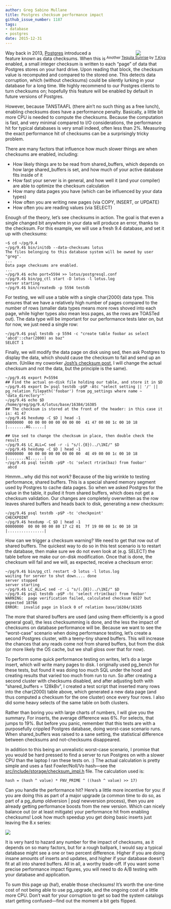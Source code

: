 ```yaml
---
author: Greg Sabino Mullane
title: Postgres checksum performance impact
github_issue_number: 1187
tags:
- database
- postgres
date: 2015-12-31
---
```


<div class="separator" style="clear: both; float: right; text-align: center;"><a href="/blog/2015/12/postgres-checksum-performance-impact/image-0-big.jpeg" imageanchor="1" style="clear: right; margin-bottom: 1em; margin-left: 1em;"><img border="0" src="/blog/2015/12/postgres-checksum-performance-impact/image-0.jpeg"/></a><br/><small>Another <a href="https://flic.kr/p/BGxbqv">Tequila Sunrise</a> by <a href="https://www.flickr.com/photos/cq-biker/">T.Kiya</a></small></div>

Way back in 2013, [Postgres](https://www.postgresql.org/) introduced a feature known as data checksums. 
When this is enabled, a small integer checksum is written to each “page” 
of data that Postgres stores on your hard drive. Upon reading that block, the checksum value is 
recomputed and compared to the stored one. This detects data corruption, 
which (without checksums) could be silently lurking in your database for a long time.
We highly recommend to our Postgres clients to turn checksums on; hopefully this feature 
will be enabled by default in future versions of Postgres.

However, because TANSTAAFL (there ain’t no such thing as a free lunch), enabling 
checksums does have a performance penalty. Basically, a little bit more CPU is 
needed to compute the checksums. Because the computation is fast, and very 
minimal compared to I/O considerations, the performance hit for typical databases 
is very small indeed, often less than 2%. Measuring the exact performance hit 
of checksums can be a surprisingly tricky problem.

There are many factors that influence how much slower things are when 
checksums are enabled, including:

- How likely things are to be read from shared_buffers, which depends on how 
large shared_buffers is set, and how much of your active database fits 
inside of it
- How fast your server is in general, and how well it (and your compiler) are able to 
optimize the checksum calculation
- How many data pages you have (which can be influenced by your data types)
- How often you are writing new pages (via COPY, INSERT, or UPDATE)
- How often you are reading values (via SELECT)

Enough of the theory, let’s see checksums in action. The goal is that 
even a single changed bit anywhere in your data will produce an error, 
thanks to the checksum. For this example, we will use a fresh 9.4 database, 
and set it up with checksums:

```
~$ cd ~/pg/9.4
~/pg/9.4$ bin/initdb --data-checksums lotus
The files belonging to this database system will be owned by user "greg".
...
Data page checksums are enabled.
...
~/pg/9.4$ echo port=5594 >> lotus/postgresql.conf
~/pg/9.4$ bin/pg_ctl start -D lotus -l lotus.log
server starting
~/pg/9.4$ bin/createdb -p 5594 testdb
```

For testing, we will use a table with a single char(2000) data type. This 
ensures that we have a relatively high number of pages compared to the number 
of rows (smaller data types means more rows shoved into each page, while higher 
types also mean less pages, as the rows are TOASTed out). The data type will be important for 
our performance tests later on, but for now, we just need a single row:

```
~/pg/9.4$ psql testdb -p 5594 -c "create table foobar as select 'abcd'::char(2000) as baz"
SELECT 1
```

Finally, we will modify the data page on disk using sed, then ask Postgres to display 
the data, which should cause the checksum to fail and send up an alarm. (Unlike my 
coworker [Josh’s checksum post](/blog/2013/10/downstream-implications-of-data-page/), I will change the actual checksum and not the data, but the principle is the same).

```
~/pg/9.4$ export P=5594
## Find the actual on-disk file holding our table, and store it in $D
~/pg/9.4$ export D=`psql testdb -p$P -Atc "select setting || '/' || pg_relation_filepath('foobar') from pg_settings where name ~ 'data_directory'"`
~/pg/9.4$ echo $D
/home/greg/pg/9.4/lotus/base/16384/16385
## The checksum is stored at the front of the header: in this case it is: 41 47
~/pg/9.4$ hexdump -C $D | head -1
00000000  00 00 00 00 00 00 00 00  41 47 00 00 1c 00 10 18  |........AG......|

## Use sed to change the checksum in place, then double check the result
~/pg/9.4$ LC_ALL=C sed -r -i "s/(.{8})../\1NI/" $D
~/pg/9.4$ hexdump -C $D | head -1
00000000  00 00 00 00 00 00 00 00  4E 49 00 00 1c 00 10 18  |........NI......|
~/pg/9.4$ psql testdb -p$P -tc 'select rtrim(baz) from foobar'
 abcd
```

Hmmm...why did this not work? Because of the big wrinkle to testing 
performance, shared buffers. This is a special shared memory segment used 
by Postgres to cache data pages. So when we asked Postgres for the value in the 
table, it pulled it from shared buffers, which does not get a checksum validation.
Our changes are completely overwritten as the row leaves shared buffers and heads 
back to disk, generating a new checksum:

```
~/pg/9.4$ psql testdb -p$P -tc 'checkpoint'
CHECKPOINT
~/pg/9.4$ hexdump -C $D | head -1
00000000  00 00 00 00 80 17 c2 01  7f 19 00 00 1c 00 10 18  |................|
```

How can we trigger a checksum warning? We need to get that row out of shared buffers. 
The quickest way to do so in this test scenario is to restart the database, then make sure 
we do not even look at (e.g. SELECT) the table before we make our on-disk modification. Once that is done, 
the checksum will fail and we will, as expected, receive a checksum error:

```
~/pg/9.4$ bin/pg_ctl restart -D lotus -l lotus.log
waiting for server to shut down.... done
server stopped
server starting
~/pg/9.4$ LC_ALL=C sed -r -i "s/(.{8})../\1NI/" $D
~/pg/9.4$ psql testdb -p$P -tc 'select rtrim(baz) from foobar'
WARNING:  page verification failed, calculated checksum 6527 but expected 18766
ERROR:  invalid page in block 0 of relation base/16384/16385
```

The more that shared buffers are used (and using them efficiently is a good 
general goal), the less checksumming is done, and the less the impact of 
checksums on database performance will be. Because 
we want to see the “worst-case” scenario when doing performance testing, 
let’s create a second Postgres cluster, with a teeny-tiny shared buffers.
This will increase the chances that any reads come not from shared buffers, but 
from the disk (or more likely the OS cache, but we shall gloss over that for now).

To perform some quick performance testing on writes, let’s do a large insert, which will 
write many pages to disk. I originally used pg_bench for these tests, but found 
it was doing too much SQL under the hood and creating results that varied too 
much from run to run. So after creating a second cluster with checksums disabled, and 
after adjusting both with “shared_buffers = 128kBv”, I created a test script that 
inserted many rows into the char(2000) table above, which generated a new data 
page (and thus computed a checksum for the one cluster) once every four rows. 
I also did some heavy selects of the same table on both clusters.

Rather than boring you with large charts of numbers, I will give you the summary. 
For inserts, the average difference was 6%. For selects, that jumps to 19%. But 
before you panic, remember that this tests are with a purposefully crippled 
Postgres database, doing worst-case scenario runs. When shared_buffers was raised 
to a sane setting, the statistical difference between checksums and not-checksums 
disappeared.

In addition to this being an unrealistic worst-case scenario, I promise that you 
would be hard pressed to find a server to run Postgres on with a slower CPU than the 
laptop I ran these tests on. :) The actual calculation is pretty simple and uses 
a fast Fowler/Noll/Vo hash—​see the [src/include/storage/checksum_impl.h](https://github.com/postgres/postgres/blob/master/src/include/storage/checksum_impl.h) file. The calculation used is:

```
hash = (hash ^ value) * FNV_PRIME ^ ((hash ^ value) >> 17)
```

Can you handle the performance hit? Here’s a little more incentive for you: 
if you are doing this as part of a major upgrade (a common time to do so, 
as part of a pg_dump oldversion | psql newversion process), then you 
are already getting performance boosts from the new version. Which can nicely 
balance out (or at least mitigate) your performance hit from enabling checksums!
Look how much speedup you get doing basic inserts just leaving the 8.x series:

<a href="/blog/2015/12/postgres-checksum-performance-impact/image-1.png" id="gtsm.com/insert_per_postgres_version.png" imageanchor="1"><img border="0" src="/blog/2015/12/postgres-checksum-performance-impact/image-1.png"/></a>

It is very hard to hazard any number for the impact of checksums, as it depends on 
so many factors, but for a rough ballpark, I would say a typical database 
might see a one or two percent difference. Higher if you are doing insane 
amounts of inserts and updates, and higher if your database doesn’t fit at all 
into shared buffers. All in all, a worthy trade-off. If you want some precise performance 
impact figures, you will need to do A/B testing with your database and application.

To sum this page up (ha!), enable those checksums! It’s worth the one-time cost of not being able to use pg_upgrade, and the ongoing cost of a little more CPU. Don’t wait for your corruption to get so bad the system catalogs start getting confused—​find out the moment a bit gets flipped.
